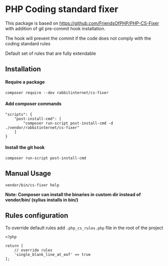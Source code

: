 # PHP Coding standard fixer

This package is based on https://github.com/FriendsOfPHP/PHP-CS-Fixer with addition of git pre-commit hook installation.

The hook will prevent the commit if the code does not comply with the coding standard rules

Default set of rules that are fully extendable

## Installation

#### Require a package
```
composer require --dev rabbitinternet/cs-fixer
```

#### Add composer commands
```
"scripts": {
    "post-install-cmd": [
        "composer run-script post-install-cmd -d ./vendor/rabbitinternet/cs-fixer"
    ]
}
```

#### Install the git hook
```
composer run-script post-install-cmd
```

## Manual Usage

```
vendor/bin/cs-fixer help
```

**Note: Composer can install the binaries in custom dir instead of vendor/bin/ (sylius installs in bin/)**


## Rules configuration

To override default rules add `.php_cs_rules.php` file in the root of the project

```
<?php

return [
    // override rules
    'single_blank_line_at_eof' => true
];

```
